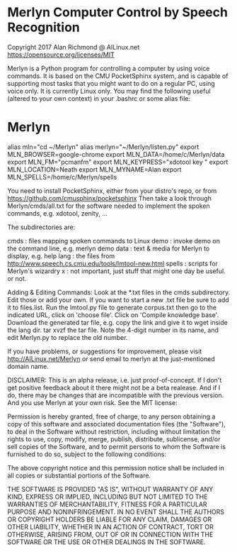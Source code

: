 Merlyn Computer Control by Speech Recognition
=============================================

Copyright 2017 Alan Richmond @ AILinux.net
https://opensource.org/licenses/MIT

Merlyn is a Python program for controlling a computer by using voice commands. It is based on the CMU PocketSphinx system, and is capable of supporting most tasks that you might want to do on a regular PC, using voice only. It is currently Linux only. You may find the following useful (altered to your own context) in your .bashrc or some alias file:

# Merlyn
alias mln="cd ~/Merlyn"
alias merlyn="~/Merlyn/listen.py"
export MLN_BROWSER=google-chrome
export MLN_DATA=/home/c/Merlyn/data
export MLN_FM="pcmanfm"
export MLN_KEYPRESS="xdotool key "
export MLN_LOCATION=Neath
export MLN_MYNAME=Alan
export MLN_SPELLS=/home/c/Merlyn/spells

You need to install PocketSphinx, either from your distro's repo, or from https://github.com/cmusphinx/pocketsphinx Then take a look through Merlyn/cmds/all.txt for the software needed to implement the spoken commands, e.g. xdotool, zenity, ...

The subdirectories are:

cmds	:	files mapping spoken commands to Linux
demo	:	invoke demo on the command line, e.g. merlyn demo
data	:	text & media for Merlyn to display, e.g. help
lang	:	the files from http://www.speech.cs.cmu.edu/tools/lmtool-new.html
spells	:	scripts for Merlyn's wizardry
x	:	not important, just stuff that might one day be useful. or not.

Adding & Editing Commands: Look at the *.txt files in the cmds subdirectory. Edit those or add your own. If you want to start a new .txt file be sure to add it to files.list. Run the lmtool.py file to generate corpus.txt then go to the indicated URL, click on 'choose file'. Click on 'Compile knowledge base'. Download the generated tar file, e.g. copy the link and give it to wget inside the lang dir. tar xvzf the tar file. Note the 4-digit number in its name, and edit Merlyn.py to replace the old number.



If you have problems, or suggestions for improvement, please visit http://AILinux.net/Merlyn
or send email to merlyn at the just-mentioned domain name.

DISCLAIMER: This is an alpha release, i.e. just proof-of-concept. If I don't get positive feedback about it there might not be a beta realease. And if I do, there may be changes that are incompatible with the previous version. And you use Merlyn at your own risk. See the MIT license:

Permission is hereby granted, free of charge, to any person obtaining a copy of this software and associated documentation files (the "Software"), to deal in the Software without restriction, including without limitation the rights to use, copy, modify, merge, publish, distribute, sublicense, and/or sell copies of the Software, and to permit persons to whom the Software is furnished to do so, subject to the following conditions:

The above copyright notice and this permission notice shall be included in all copies or substantial portions of the Software.

THE SOFTWARE IS PROVIDED "AS IS", WITHOUT WARRANTY OF ANY KIND, EXPRESS OR IMPLIED, INCLUDING BUT NOT LIMITED TO THE WARRANTIES OF MERCHANTABILITY, FITNESS FOR A PARTICULAR PURPOSE AND NONINFRINGEMENT. IN NO EVENT SHALL THE AUTHORS OR COPYRIGHT HOLDERS BE LIABLE FOR ANY CLAIM, DAMAGES OR OTHER LIABILITY, WHETHER IN AN ACTION OF CONTRACT, TORT OR OTHERWISE, ARISING FROM, OUT OF OR IN CONNECTION WITH THE SOFTWARE OR THE USE OR OTHER DEALINGS IN THE SOFTWARE.
